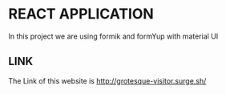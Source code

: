 # REACT APPLICATION

In this project we are using formik and formYup with material UI

## LINK
The Link of this website is http://grotesque-visitor.surge.sh/

